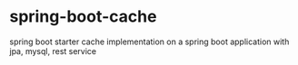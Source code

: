 # spring-boot-cache
spring boot starter cache implementation on a spring boot application with jpa, mysql, rest service
